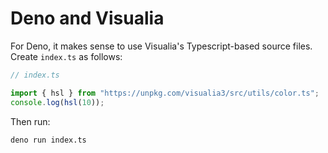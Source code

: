 # Deno and Visualia

For Deno, it makes sense to use Visualia's Typescript-based source files. Create `index.ts` as follows:

```ts
// index.ts

import { hsl } from "https://unpkg.com/visualia3/src/utils/color.ts";
console.log(hsl(10));
```

Then run:

```bash
deno run index.ts
```
